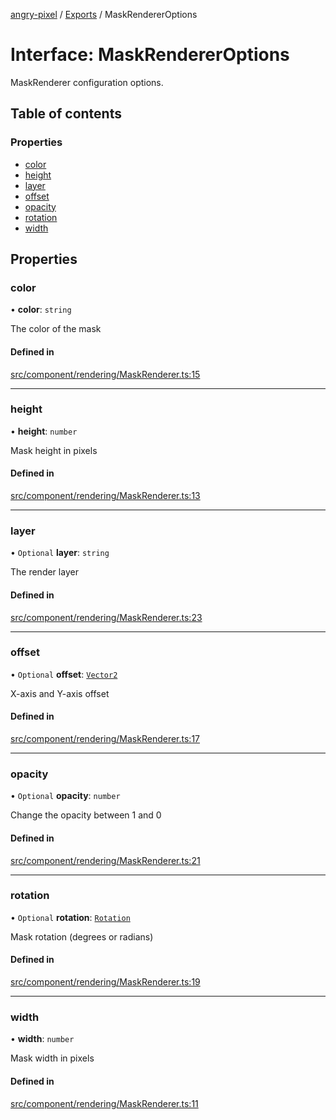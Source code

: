 [angry-pixel](../README.md) / [Exports](../modules.md) / MaskRendererOptions

# Interface: MaskRendererOptions

MaskRenderer configuration options.

## Table of contents

### Properties

- [color](MaskRendererOptions.md#color)
- [height](MaskRendererOptions.md#height)
- [layer](MaskRendererOptions.md#layer)
- [offset](MaskRendererOptions.md#offset)
- [opacity](MaskRendererOptions.md#opacity)
- [rotation](MaskRendererOptions.md#rotation)
- [width](MaskRendererOptions.md#width)

## Properties

### color

• **color**: `string`

The color of the mask

#### Defined in

[src/component/rendering/MaskRenderer.ts:15](https://github.com/angry-pixel-studio/angry-pixel-engine/blob/9576100/src/component/rendering/MaskRenderer.ts#L15)

___

### height

• **height**: `number`

Mask height in pixels

#### Defined in

[src/component/rendering/MaskRenderer.ts:13](https://github.com/angry-pixel-studio/angry-pixel-engine/blob/9576100/src/component/rendering/MaskRenderer.ts#L13)

___

### layer

• `Optional` **layer**: `string`

The render layer

#### Defined in

[src/component/rendering/MaskRenderer.ts:23](https://github.com/angry-pixel-studio/angry-pixel-engine/blob/9576100/src/component/rendering/MaskRenderer.ts#L23)

___

### offset

• `Optional` **offset**: [`Vector2`](../classes/Vector2.md)

X-axis and Y-axis offset

#### Defined in

[src/component/rendering/MaskRenderer.ts:17](https://github.com/angry-pixel-studio/angry-pixel-engine/blob/9576100/src/component/rendering/MaskRenderer.ts#L17)

___

### opacity

• `Optional` **opacity**: `number`

Change the opacity between 1 and 0

#### Defined in

[src/component/rendering/MaskRenderer.ts:21](https://github.com/angry-pixel-studio/angry-pixel-engine/blob/9576100/src/component/rendering/MaskRenderer.ts#L21)

___

### rotation

• `Optional` **rotation**: [`Rotation`](../classes/Rotation.md)

Mask rotation (degrees or radians)

#### Defined in

[src/component/rendering/MaskRenderer.ts:19](https://github.com/angry-pixel-studio/angry-pixel-engine/blob/9576100/src/component/rendering/MaskRenderer.ts#L19)

___

### width

• **width**: `number`

Mask width in pixels

#### Defined in

[src/component/rendering/MaskRenderer.ts:11](https://github.com/angry-pixel-studio/angry-pixel-engine/blob/9576100/src/component/rendering/MaskRenderer.ts#L11)
